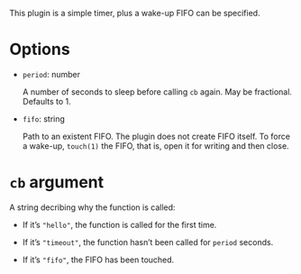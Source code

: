 This plugin is a simple timer, plus a wake-up FIFO can be specified.

Options
===
* `period`: number

  A number of seconds to sleep before calling `cb` again. May be fractional. Defaults to 1.

* `fifo`: string

  Path to an existent FIFO. The plugin does not create FIFO itself. To force a wake-up, `touch(1)` the FIFO, that is, open it for writing and then close.

`cb` argument
===
A string decribing why the function is called:

* If it’s `"hello"`, the function is called for the first time.

* If it’s `"timeout"`, the function hasn’t been called for `period` seconds.

* If it’s `"fifo"`, the FIFO has been touched.
